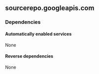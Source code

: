 ## sourcerepo.googleapis.com

### Dependencies

#### Automatically enabled services

None

#### Reverse dependencies

None
